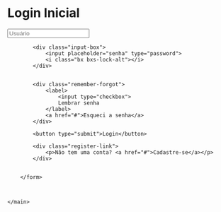 
<!DOCTYPE html>
<html lang="pt-br">

<head>
    <meta charset="UTF-8">
    <meta name="viewport" content="width=device-width, initial-scale=1.0">
    <link href='https://unpkg.com/boxicons@2.1.4/css/boxicons.min.css' rel='stylesheet'>
    <link rel="stylesheet" href="styles.css">
    <title>Página de login Login</title>

</head>

<body>
    <main class="container">
        <form>
            <!--texto que fica em cima-->
            <h1>Login Inicial</h1>
            <div class="input-box">
                <input placeholder="Usuário" type="email"> <!--type email"="alto complet-->
                <i class="bx bxs-user"></i>
            </div>

            <div class="input-box">
                <input placeholder="senha" type="password">
                <i class="bx bxs-lock-alt"></i>
            </div>


            <div class="remember-forgot">
                <label>
                    <input type="checkbox">
                    Lembrar senha
                </label>
                <a href="#">Esqueci a senha</a>
            </div>

            <button type="submit">Login</button>

            <div class="register-link">
                <p>Não tem uma conta? <a href="#">Cadastre-se</a></p>
            </div>


        </form>



    </main>

</body>

</html>
